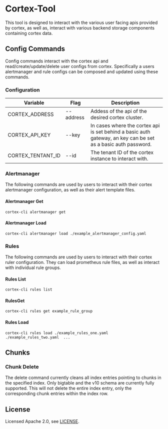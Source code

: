 # Cortex-Tool

This tool is designed to interact with the various user facing apis provided by cortex, as well as, interact with various backend storage components containing cortex data.

## Config Commands

Config commands interact with the cortex api and read/create/update/delete user configs from cortex. Specifically a users alertmanager and rule configs can be composed and updated using these commands.

### Configuration

| Variable          | Flag      | Description                                                                                                   |
| ----------------- | --------- | ------------------------------------------------------------------------------------------------------------- |
| CORTEX_ADDRESS    | --address | Addess of the api of the desired cortex cluster.                                                              |
| CORTEX_API_KEY    | --key     | In cases where the cortex api is set behind a basic auth gateway, an key can be set as a basic auth password. |
| CORTEX_TENTANT_ID | --id      | The tenant ID of the cortex instance to interact with.                                                        |

### Alertmanager

The following commands are used by users to interact with their cortex alertmanager configuration, as well as their alert template files.

#### Alertmanager Get

    cortex-cli alertmanager get

#### Alertmanager Load

    cortex-cli alertmanager load ./example_alertmanager_config.yaml

### Rules

The following commands are used by users to interact with their cortex ruler configuration. They can load prometheus rule files, as well as interact with individual rule groups.

#### Rules List

    cortex-cli rules list

#### RulesGet

    cortex-cli rules get example_rule_group

#### Rules Load

    cortex-cli rules load ./example_rules_one.yaml ./example_rules_two.yaml  ...

## Chunks

### Chunk Delete

The delete command currently cleans all index entries pointing to chunks in the specified index. Only bigtable and the v10 schema are currently fully supported. This will not delete the entire index entry, only the corresponding chunk entries within the index row.

## License

Licensed Apache 2.0, see [LICENSE](LICENSE).
